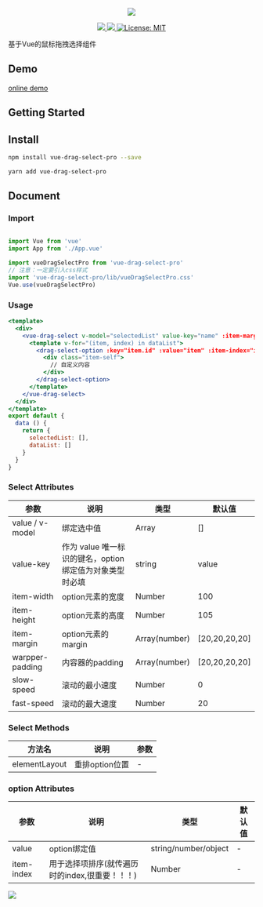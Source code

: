 <p align="center">
  <img src="https://github.com/singmeToSE/vue-drag-select/raw/master/src/assets/imgs/logo.png">
</p>
<p align="center">
  <a href="https://www.travis-ci.org/JanssenZhang/vue-drag-select" target="_blank">
    <img src="https://travis-ci.org/JanssenZhang/vue-drag-select.svg?branch=master"/>
  </a>
  <a href="https://www.npmjs.com/package/vue-drag-select-pro" target="_blank">
    <img src="https://img.shields.io/npm/v/vue-drag-select-pro"/>
  </a>
  <a href="https://github.com/JanssenZhang/vue-drag-select/blob/master/LICENSE" target="_blank">
    <img alt="License: MIT" src="https://img.shields.io/badge/License-MIT-yellow.svg"/>
  </a>
</p>

基于Vue的鼠标拖拽选择组件

## Demo

[online demo](https://janssenzhang.github.io/vue-drag-select/)

## Getting Started

## Install

```sh
npm install vue-drag-select-pro --save
```

```sh
yarn add vue-drag-select-pro
```

## Document

### Import

``` javascript {3,4,5}

import Vue from 'vue'
import App from './App.vue'

import vueDragSelectPro from 'vue-drag-select-pro'
// 注意：一定要引入css样式
import 'vue-drag-select-pro/lib/vueDragSelectPro.css'
Vue.use(vueDragSelectPro)

```

### Usage

``` jsx
<template>
  <div>
    <vue-drag-select v-model="selectedList" value-key="name" :item-margin="[0, 10, 10, 0]" ref="dragSelect">
      <template v-for="(item, index) in dataList">
        <drag-select-option :key="item.id" :value="item" :item-index="index">
          <div class="item-self">
            // 自定义内容
          </div>
        </drag-select-option>
      </template>
    </vue-drag-select>
  </div>
</template>
export default {
  data () {
    return {
      selectedList: [],
      dataList: []
    }
  }
}
```

### Select Attributes
参数 | 说明 | 类型 | 默认值
-|-|-|-
value / v-model | 绑定选中值 | Array | []
value-key | 作为 value 唯一标识的键名，option绑定值为对象类型时必填 | string | value |
item-width | option元素的宽度 | Number | 100
item-height | option元素的高度 | Number | 105
item-margin | option元素的margin | Array(number) | [20,20,20,20]
warpper-padding | 内容器的padding | Array(number) | [20,20,20,20]
slow-speed | 滚动的最小速度 | Number | 0
fast-speed | 滚动的最大速度 | Number | 20

### Select Methods
方法名  | 说明 | 参数 |
-|-|-
elementLayout | 重排option位置 | -

### option Attributes
参数 | 说明 | 类型 | 默认值
-|-|-|-
value | option绑定值 | string/number/object | -
item-index | 用于选择项排序(就传遍历时的index,很重要！！！) | Number |  -

![](https://github.com/singmeToSE/vue-drag-select/raw/master/src/assets/imgs/readme.gif)
